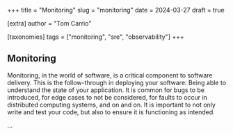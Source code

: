 +++
title = "Monitoring"
slug = "monitoring"
date = 2024-03-27
draft = true

[extra]
author = "Tom Carrio"

[taxonomies]
tags = ["monitoring", "sre", "observability"]
+++

## Monitoring

Monitoring, in the world of software, is a critical component to software delivery. This is the follow-through in deploying your software: Being able to understand the state of your application. It is common for bugs to be introduced, for edge cases to not be considered, for faults to occur in distributed computing systems, and on and on. It is important to not only write and test your code, but also to ensure it is functioning as intended.

...